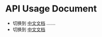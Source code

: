# API Usage Document
- 切换到 [中文文档](https://github.com/BeardedManZhao/algorithmStar/blob/main/KnowledgeDocument/API%20Usage%20Document-Chinese.md)
.......
- 切换到 [中文文档](https://github.com/BeardedManZhao/algorithmStar/blob/main/KnowledgeDocument/API%20Usage%20Document-Chinese.md)
